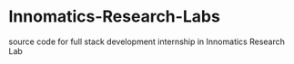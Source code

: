 # Innomatics-Research-Labs
source code for full stack development internship in Innomatics Research Lab
